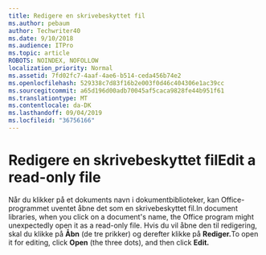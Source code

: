 ```yaml
---
title: Redigere en skrivebeskyttet fil
ms.author: pebaum
author: Techwriter40
ms.date: 9/10/2018
ms.audience: ITPro
ms.topic: article
ROBOTS: NOINDEX, NOFOLLOW
localization_priority: Normal
ms.assetid: 7fd02fc7-4aaf-4ae6-b514-ceda456b74e2
ms.openlocfilehash: 529338c7d83f16b2e003f0d46c404306e1ac39cc
ms.sourcegitcommit: a65d196d00adb70045af5caca9828fe44b951f61
ms.translationtype: MT
ms.contentlocale: da-DK
ms.lasthandoff: 09/04/2019
ms.locfileid: "36756166"
---
```

# <a name="edit-a-read-only-file"></a><span data-ttu-id="3b147-102">Redigere en skrivebeskyttet fil</span><span class="sxs-lookup"><span data-stu-id="3b147-102">Edit a read-only file</span></span>

<span data-ttu-id="3b147-103">Når du klikker på et dokuments navn i dokumentbiblioteker, kan Office-programmet uventet åbne det som en skrivebeskyttet fil.</span><span class="sxs-lookup"><span data-stu-id="3b147-103">In document libraries, when you click on a document's name, the Office program might unexpectedly open it as a read-only file.</span></span> <span data-ttu-id="3b147-104">Hvis du vil åbne den til redigering, skal du klikke på **Åbn** (de tre prikker) og derefter klikke på **Rediger.**</span><span class="sxs-lookup"><span data-stu-id="3b147-104">To open it for editing, click **Open** (the three dots), and then click **Edit.**</span></span>
  


